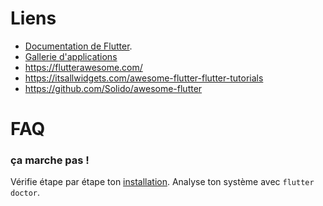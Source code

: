 # Liens

- [Documentation de Flutter](https://flutter.dev/docs).
- [Gallerie d'applications](https://gallery.flutter.dev/)
- https://flutterawesome.com/
- https://itsallwidgets.com/awesome-flutter-flutter-tutorials
- https://github.com/Solido/awesome-flutter


# FAQ

### ça marche pas !

Vérifie étape par étape ton [installation](installation.md).
Analyse ton système avec `flutter doctor`.

